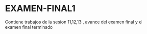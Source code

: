 # EXAMEN-FINAL1
Contiene trabajos de la sesion 11,12,13 , avance del examen final y el examen final terminado
